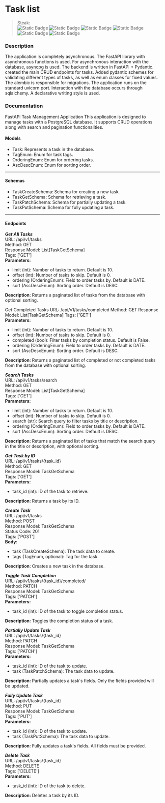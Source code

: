 # Task list

>Steak:  
![Static Badge](https://img.shields.io/badge/FastAPI-0.111-brightgreen?style=flat-square&logo=FastAPI)
![Static Badge](https://img.shields.io/badge/Pydantic-2.7-brightgreen?style=flat-square&logo=Pydantic&labelColor=purple)
![Static Badge](https://img.shields.io/badge/Alembic-1.13-brightgreen?style=flat-square&logo=awsorganizations&labelColor=black)
![Static Badge](https://img.shields.io/badge/Uvicorn-2.29-brightgreen?style=flat-square&logo=gunicorn&logoColor=blue&labelColor=yellow)
![Static Badge](https://img.shields.io/badge/SQLalchemy-2.0-brightgreen?style=flat-square&logo=sqlalchemy&logoColor=black&labelColor=aliceblue)
![Static Badge](https://img.shields.io/badge/asyncpg-0.29-brightgreen?style=flat-square&logo=codeium&logoColor=black&labelColor=blue)

### Description
The application is completely asynchronous. The FastAPI library with asynchronous functions is used. For asynchronous interaction with the database, asyncpg is used.
The backend is written in FastAPI + Pydantic. created the main CRUD endpoints for tasks.
Added pydantic schemes for validating different types of tasks, as well as enum classes for fixed values.
The alembic is responsible for migrations.
The application runs on the standard uvicorn port.
Interaction with the database occurs through sqlalchemy.
A declarative writing style is used.

### Documentation

FastAPI Task Management Application
This application is designed to manage tasks with a PostgreSQL database. It supports CRUD operations along with search and pagination functionalities.

#### Models
- Task: Represents a task in the database.
- TagEnum: Enum for task tags.
- OrderingEnum: Enum for ordering tasks.
- AscDescEnum: Enum for sorting order.
---
#### Schemas
- TaskCreateSchema: Schema for creating a new task.
- TaskGetSchema: Schema for retrieving a task.
- TaskPatchSchema: Schema for partially updating a task.
- TaskPutSchema: Schema for fully updating a task.
---
#### Endpoints
___Get All Tasks___  
URL: /api/v1/tasks  
Method: GET  
Response Model: List[TaskGetSchema]  
Tags: ['GET']  
**Parameters:**
- limit (int): Number of tasks to return. Default is 10.
- offset (int): Number of tasks to skip. Default is 0.
- ordering (OrderingEnum): Field to order tasks by. Default is DATE.
- sort (AscDescEnum): Sorting order. Default is DESC.

**Description:**
Returns a paginated list of tasks from the database with optional sorting.

Get Completed Tasks
URL: /api/v1/tasks/completed
Method: GET
Response Model: List[TaskGetSchema]
Tags: ['GET']  
**Parameters:**
- limit (int): Number of tasks to return. Default is 10.
- offset (int): Number of tasks to skip. Default is 0.
- completed (bool): Filter tasks by completion status. Default is False.
- ordering (OrderingEnum): Field to order tasks by. Default is DATE.
- sort (AscDescEnum): Sorting order. Default is DESC.

**Description:**
Returns a paginated list of completed or not completed tasks from the database with optional sorting.

___Search Tasks___  
URL: /api/v1/tasks/search  
Method: GET  
Response Model: List[TaskGetSchema]  
Tags: ['GET']  
**Parameters:**

- limit (int): Number of tasks to return. Default is 10.
- offset (int): Number of tasks to skip. Default is 0.
- search (str): Search query to filter tasks by title or description.
- ordering (OrderingEnum): Field to order tasks by. Default is DATE.
- sort (AscDescEnum): Sorting order. Default is DESC.

**Description:**
Returns a paginated list of tasks that match the search query in the title or description, with optional sorting.

___Get Task by ID___  
URL: /api/v1/tasks/{task_id}  
Method: GET  
Response Model: TaskGetSchema  
Tags: ['GET']  
**Parameters:**

- task_id (int): ID of the task to retrieve.

**Description:**
Returns a task by its ID.

___Create Task___  
URL: /api/v1/tasks  
Method: POST  
Response Model: TaskGetSchema  
Status Code: 201  
Tags: ['POST']  
**Body:**

- task (TaskCreateSchema): The task data to create.
- tags (TagEnum, optional): Tag for the task.

**Description:**
Creates a new task in the database.

___Toggle Task Completion___  
URL: /api/v1/tasks/{task_id}/completed/  
Method: PATCH  
Response Model: TaskGetSchema  
Tags: ['PATCH']  
**Parameters:**

- task_id (int): ID of the task to toggle completion status.

**Description:**
Toggles the completion status of a task.

___Partially Update Task___  
URL: /api/v1/tasks/{task_id}  
Method: PATCH  
Response Model: TaskGetSchema  
Tags: ['PATCH']  
**Parameters:**

- task_id (int): ID of the task to update.
- task (TaskPatchSchema): The task data to update. 

**Description:**
Partially updates a task's fields. Only the fields provided will be updated.

___Fully Update Task___  
URL: /api/v1/tasks/{task_id}  
Method: PUT  
Response Model: TaskGetSchema  
Tags: ['PUT']  
**Parameters:**

- task_id (int): ID of the task to update.
- task (TaskPutSchema): The task data to update.

**Description:**
Fully updates a task's fields. All fields must be provided.

___Delete Task___  
URL: /api/v1/tasks/{task_id}  
Method: DELETE  
Tags: ['DELETE']  
**Parameters:**

- task_id (int): ID of the task to delete.

**Description:**
Deletes a task by its ID.